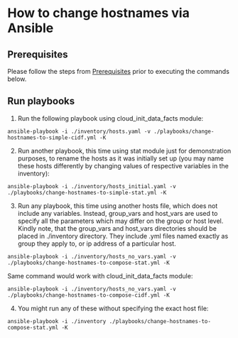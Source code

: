 # How to change hostnames via Ansible

## Prerequisites

Please follow the steps from [Prerequisites](../README.md#prerequisites) prior to executing the commands below.

## Run playbooks

1. Run the following playbook using cloud_init_data_facts module:
```
ansible-playbook -i ./inventory/hosts.yaml -v ./playbooks/change-hostnames-to-simple-cidf.yml -K
```
2. Run another playbook, this time using stat module just for demonstration purposes, to rename the hosts as it was initially set up (you may name these hosts differently by changing values of respective variables in the inventory):
```
ansible-playbook -i ./inventory/hosts_initial.yaml -v ./playbooks/change-hostnames-to-simple-stat.yml -K
```
3. Run any playbook, this time using another hosts file, which does not include any variables. Instead, group_vars and host_vars are used to specify all the parameters which may differ on the group or host level.
Kindly note, that the group_vars and host_vars directories should be placed in ./inventory directory. They include .yml files named exactly as group they apply to, or ip address of a particular host.
```
ansible-playbook -i ./inventory/hosts_no_vars.yaml -v ./playbooks/change-hostnames-to-compose-stat.yml -K
```
Same command would work with cloud_init_data_facts module:
```
ansible-playbook -i ./inventory/hosts_no_vars.yaml -v ./playbooks/change-hostnames-to-compose-cidf.yml -K
```
4. You might run any of these without specifying the exact host file:
```
ansible-playbook -i ./inventory ./playbooks/change-hostnames-to-compose-stat.yml -K
```